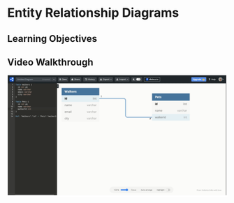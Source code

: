 # Entity Relationship Diagrams

## Learning Objectives


## Video Walkthrough

[<img src="./images/deshawn-erd-video.png" width="800px" />](https://vimeo.com/520416989)